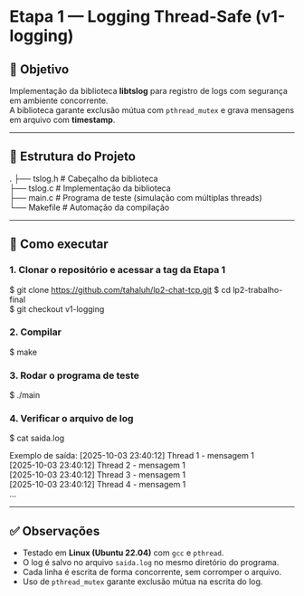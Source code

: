 # Etapa 1 — Logging Thread-Safe (v1-logging)

## 🔹 Objetivo
Implementação da biblioteca **libtslog** para registro de logs com segurança em ambiente concorrente.  
A biblioteca garante exclusão mútua com `pthread_mutex` e grava mensagens em arquivo com **timestamp**.

---

## 📂 Estrutura do Projeto
.
├── tslog.h      # Cabeçalho da biblioteca  
├── tslog.c      # Implementação da biblioteca  
├── main.c       # Programa de teste (simulação com múltiplas threads)  
└── Makefile     # Automação da compilação  

---

## 🚀 Como executar

### 1. Clonar o repositório e acessar a tag da Etapa 1
$ git clone https://github.com/tahaluh/lp2-chat-tcp.git 
$ cd lp2-trabalho-final  
$ git checkout v1-logging  

### 2. Compilar
$ make  

### 3. Rodar o programa de teste
$ ./main  

### 4. Verificar o arquivo de log
$ cat saida.log  

Exemplo de saída:
[2025-10-03 23:40:12] Thread 1 - mensagem 1  
[2025-10-03 23:40:12] Thread 2 - mensagem 1  
[2025-10-03 23:40:12] Thread 3 - mensagem 1  
[2025-10-03 23:40:12] Thread 4 - mensagem 1  
...  

---

## ✅ Observações
- Testado em **Linux (Ubuntu 22.04)** com `gcc` e `pthread`.  
- O log é salvo no arquivo `saida.log` no mesmo diretório do programa.  
- Cada linha é escrita de forma concorrente, sem corromper o arquivo.  
- Uso de `pthread_mutex` garante exclusão mútua na escrita do log.  


